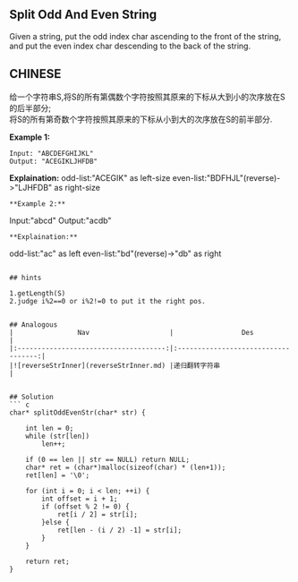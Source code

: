 ## Split Odd And Even String

Given a string, put the odd index char ascending to the front of the string, and put the even index char descending to the back of the string.

## CHINESE
给一个字符串S,将S的所有第偶数个字符按照其原来的下标从大到小的次序放在S的后半部分;<br />
将S的所有第奇数个字符按照其原来的下标从小到大的次序放在S的前半部分. <br />

**Example 1:**
```
Input: "ABCDEFGHIJKL"
Output: "ACEGIKLJHFDB"
```
**Explaination:**
odd-list:"ACEGIK" as left-size
even-list:"BDFHJL"(reverse)->"LJHFDB" as right-size
```
**Example 2:**
```
Input:"abcd"
Output:"acdb"
```
**Explaination:**
```
odd-list:"ac" as left
even-list:"bd"(reverse)->"db" as right
```

## hints
```
    1.getLength(S)
    2.judge i%2==0 or i%2!=0 to put it the right pos.
```

## Analogous
|                Nav                    |                 Des                 |
|:-------------------------------------:|:-----------------------------------:|
|![reverseStrInner](reverseStrInner.md) |递归翻转字符串                       |


## Solution
``` c
char* splitOddEvenStr(char* str) {

    int len = 0;
    while (str[len])
        len++;

    if (0 == len || str == NULL) return NULL;
    char* ret = (char*)malloc(sizeof(char) * (len+1));
    ret[len] = '\0';

    for (int i = 0; i < len; ++i) {
        int offset = i + 1;
        if (offset % 2 != 0) {
            ret[i / 2] = str[i];
        }else {
            ret[len - (i / 2) -1] = str[i];
        }
    }

    return ret;
}
```